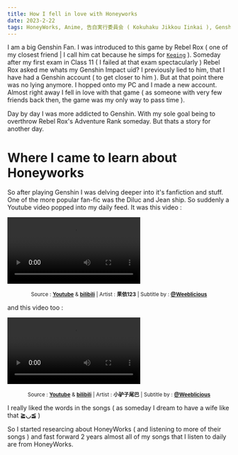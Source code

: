 ```yaml
---
title: How I fell in love with Honeyworks
date: 2023-2-22
tags: HoneyWorks, Anime, 告白実行委員会 ( Kokuhaku Jikkou Iinkai ), Genshin Impact, Rebel Rox
---
```


I am a big Genshin Fan. I was introduced to this game by Rebel Rox ( one of my closest friend | I call him cat because he simps for [`Keqing`](https://genshin-impact.fandom.com/wiki/Keqing) ). Someday after my first exam in Class 11 ( I failed at that exam spectacularly ) Rebel Rox asked me whats my Genshin Impact uid? I previously lied to him, that I have had a Genshin account ( to get closer to him ). But at that point there was no lying anymore. I hopped onto my PC and I made a new account. Almost right away I fell in love with that game ( as someone with very few friends back then, the game was my only way to pass time ).

Day by day I was more addicted to Genshin. With my sole goal being to overthrow Rebel Rox's Adventure Rank someday. But thats a story for another day.

# Where I came to learn about Honeyworks

So after playing Genshin I was delving deeper into it's fanfiction and stuff. One of the more popular fan-fic was the Diluc and Jean ship. So suddenly a Youtube video popped into my daily feed. It was this video :

![genshin](./Genshin.mp4)

<center>

<sub>

Source : [**Youtube**](https://www.youtube.com/watch/KpZvpVcmo5Q) & [**bilibili**](https://www.bilibili.com/video/BV1MP4y1p7UH/) | Artist : **果依123** | Subtitle by : [**@Weeblicious**](https://www.youtube.com/@Weeblicious)

</sub>

</center>

and this video too :

![jean-deluc-anime](./Jean-deluc-anime.mp4)

<center>

<sub> 

Source : [**Youtube**](https://www.youtube.com/watch/NuJceGJdDo8) & [**bilibili**](https://www.bilibili.com/video/BV1gL411n7rd/) | Artist : **小驴子尾巴** | Subtitle by : [**@Weeblicious**](https://www.youtube.com/@Weeblicious) 

</sub>

</center>

I really liked the words in the songs ( as someday I dream to have a wife like that **≧◡≦** )

So I started researcing about HoneyWorks ( and listening to more of their songs ) and fast forward 2 years almost all of my songs that I listen to daily are from HoneyWorks.
